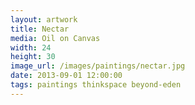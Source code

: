 ```yaml
---
layout: artwork
title: Nectar
media: Oil on Canvas
width: 24
height: 30
image_url: /images/paintings/nectar.jpg
date: 2013-09-01 12:00:00
tags: paintings thinkspace beyond-eden
---
```

